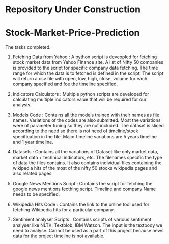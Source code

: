 # Repository Under Construction
# Stock-Market-Price-Prediction

The tasks completed.

1. Fetching Data from Yahoo :
	A python script is deveopled for fetching stock market data from Yahoo Finance site.
	A list of Nifty 50 companies is provided to the script for specific company data fetching.
	The time range for which the data is to fetched is defined in the script.
	The script will return a csv file with open, low, high, close, volume for each company specified and foe the timeline specified.

2. Indicators Calculators :
	Multiple python scripts are developed for calculating multiple indicators value that will be required for our analysis.

3. Models Code :
	Contains all the models trained with their names as file names. Variations of the codes are also submitted.
	Most the variations were of parameter tuning so they are not included.
	The dataset is sliced according to the need so there is not need of timeline/stock specification in the file.
	Major timeline variations are 5 years timeline and 1 year timeline.

4. Datasets :
	Contains all the variations of Dataset like only market data, market data + technical indicators, etc. 
	The filenames specific the type of data the files contains.
	It also contains individual files containing the wikipedia hits of the most of the nifty 50 stocks wikipedia pages and also related pages.

5. Google News Mentions Script :
	Contains the script for fetching the google news mentions fecthing script.
	Timeline and company Name needs to be specified.

6. Wikipedia Hits Code :
	Contains the link to the online tool used for fetching Wikipedia hits for a particular company.

7. Sentiment analyser Scripts :
	Contains scripts of various sentiment analyser like NLTK, Textblob, IBM Watson.
	The input is the textbody we need to analyse.
	Cannot be used as a part of this project because news data for the project timeline is not available.	
	
